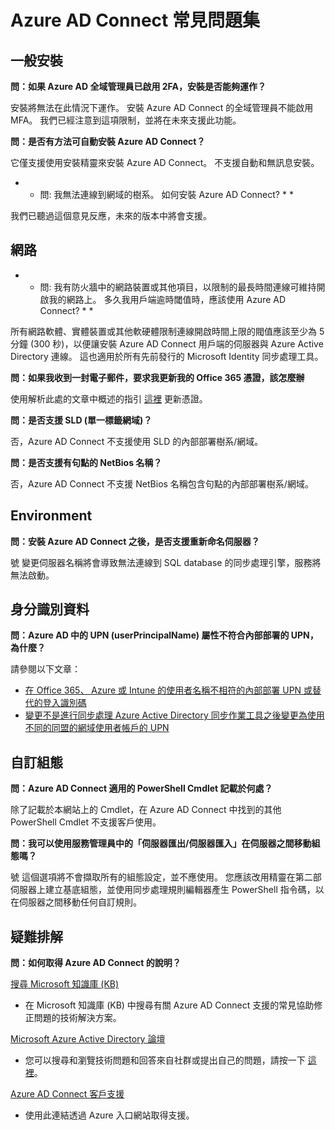 <properties
    pageTitle="Azure AD Connect：常見問題集 |Microsoft Azure"
    description="此頁面包含有關 Azure AD Connect 的常見問題集。"
    services="active-directory"
    documentationCenter=""
    authors="billmath"
    manager="stevenpo"
    editor="curtand"/>

<tags
    ms.service="active-directory"
    ms.workload="identity"
    ms.tgt_pltfrm="na"
    ms.devlang="na"
    ms.topic="article"
    ms.date="12/02/2015"
    ms.author="billmath"/>


# Azure AD Connect 常見問題集

## 一般安裝

**問：如果 Azure AD 全域管理員已啟用 2FA，安裝是否能夠運作？**

安裝將無法在此情況下運作。 安裝 Azure AD Connect 的全域管理員不能啟用 MFA。 我們已經注意到這項限制，並將在未來支援此功能。

**問：是否有方法可自動安裝 Azure AD Connect？**

它僅支援使用安裝精靈來安裝 Azure AD Connect。 不支援自動和無訊息安裝。

* * 問: 我無法連線到網域的樹系。 如何安裝 Azure AD Connect? * *

我們已聽過這個意見反應，未來的版本中將會支援。

## 網路

* * 問: 我有防火牆中的網路裝置或其他項目，以限制的最長時間連線可維持開啟我的網路上。 多久我用戶端逾時閾值時，應該使用 Azure AD Connect? * *

所有網路軟體、實體裝置或其他軟硬體限制連線開啟時間上限的閥值應該至少為 5 分鐘 (300 秒)，以便讓安裝 Azure AD Connect 用戶端的伺服器與 Azure Active Directory 連線。 這也適用於所有先前發行的  Microsoft Identity 同步處理工具。

**問：如果我收到一封電子郵件，要求我更新我的 Office 365 憑證，該怎麼辦**

使用解析此處的文章中概述的指引 [這裡](active-directory-aadconnect-o365-certs.md) 更新憑證。

**問：是否支援 SLD (單一標籤網域)？**

否，Azure AD Connect 不支援使用 SLD 的內部部署樹系/網域。

**問：是否支援有句點的 NetBios 名稱？**

否，Azure AD Connect 不支援 NetBios 名稱包含句點的內部部署樹系/網域。

## Environment

**問：安裝 Azure AD Connect 之後，是否支援重新命名伺服器？**

號 變更伺服器名稱將會導致無法連線到 SQL database 的同步處理引擎，服務將無法啟動。

## 身分識別資料

**問：Azure AD 中的 UPN (userPrincipalName) 屬性不符合內部部署的 UPN，為什麼？**

請參閱以下文章：

- [在 Office 365、 Azure 或 Intune 的使用者名稱不相符的內部部署 UPN 或替代的登入識別碼](https://support.microsoft.com/en-us/kb/2523192)
- [變更不是進行同步處理 Azure Active Directory 同步作業工具之後變更為使用不同的同盟的網域使用者帳戶的 UPN](https://support.microsoft.com/en-us/kb/2669550)

## 自訂組態

**問：Azure AD Connect 適用的 PowerShell Cmdlet 記載於何處？**

除了記載於本網站上的 Cmdlet，在 Azure AD Connect 中找到的其他 PowerShell Cmdlet 不支援客戶使用。

**問：我可以使用服務管理員中的「伺服器匯出/伺服器匯入」在伺服器之間移動組態嗎？**

號 這個選項將不會擷取所有的組態設定，並不應使用。 您應該改用精靈在第二部伺服器上建立基底組態，並使用同步處理規則編輯器產生 PowerShell 指令碼，以在伺服器之間移動任何自訂規則。

## 疑難排解

**問：如何取得 Azure AD Connect 的說明？**

[搜尋 Microsoft 知識庫 (KB)](https://www.microsoft.com/en-us/Search/result.aspx?q=azure%20active%20directory%20connect&form=mssupport)

- 在 Microsoft 知識庫 (KB) 中搜尋有關 Azure AD Connect 支援的常見協助修正問題的技術解決方案。

[Microsoft Azure Active Directory 論壇](https://social.msdn.microsoft.com/Forums/azure/en-US/home?forum=WindowsAzureAD)

- 您可以搜尋和瀏覽技術問題和回答來自社群或提出自己的問題，請按一下 [這裡](https://social.msdn.microsoft.com/Forums/azure/en-US/newthread?category=windowsazureplatform&forum=WindowsAzureAD&prof=required)。


[Azure AD Connect 客戶支援](https://manage.windowsazure.com/?getsupport=true)

- 使用此連結透過 Azure 入口網站取得支援。





